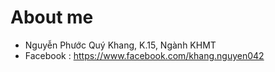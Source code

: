 # About me
- Nguyễn Phước Quý Khang, K.15, Ngành KHMT
- Facebook  : https://www.facebook.com/khang.nguyen042
